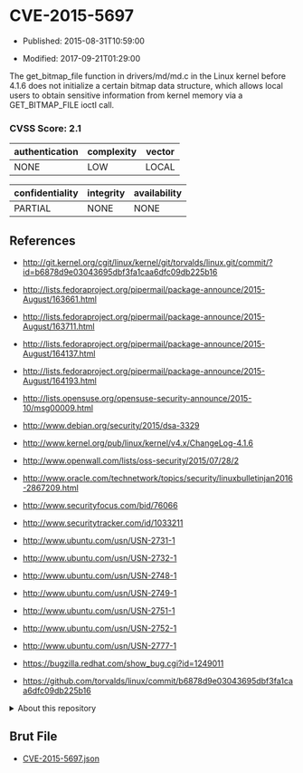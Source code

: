 # CVE-2015-5697

- Published: 2015-08-31T10:59:00

- Modified: 2017-09-21T01:29:00

The get_bitmap_file function in drivers/md/md.c in the Linux kernel before 4.1.6 does not initialize a certain bitmap data structure, which allows local users to obtain sensitive information from kernel memory via a GET_BITMAP_FILE ioctl call.

### CVSS Score: **2.1**

| authentication | complexity | vector |
| --- | --- | --- |
| NONE | LOW | LOCAL |

| confidentiality | integrity | availability |
| --- | --- | --- |
| PARTIAL | NONE | NONE |

## References

* http://git.kernel.org/cgit/linux/kernel/git/torvalds/linux.git/commit/?id=b6878d9e03043695dbf3fa1caa6dfc09db225b16

* http://lists.fedoraproject.org/pipermail/package-announce/2015-August/163661.html

* http://lists.fedoraproject.org/pipermail/package-announce/2015-August/163711.html

* http://lists.fedoraproject.org/pipermail/package-announce/2015-August/164137.html

* http://lists.fedoraproject.org/pipermail/package-announce/2015-August/164193.html

* http://lists.opensuse.org/opensuse-security-announce/2015-10/msg00009.html

* http://www.debian.org/security/2015/dsa-3329

* http://www.kernel.org/pub/linux/kernel/v4.x/ChangeLog-4.1.6

* http://www.openwall.com/lists/oss-security/2015/07/28/2

* http://www.oracle.com/technetwork/topics/security/linuxbulletinjan2016-2867209.html

* http://www.securityfocus.com/bid/76066

* http://www.securitytracker.com/id/1033211

* http://www.ubuntu.com/usn/USN-2731-1

* http://www.ubuntu.com/usn/USN-2732-1

* http://www.ubuntu.com/usn/USN-2748-1

* http://www.ubuntu.com/usn/USN-2749-1

* http://www.ubuntu.com/usn/USN-2751-1

* http://www.ubuntu.com/usn/USN-2752-1

* http://www.ubuntu.com/usn/USN-2777-1

* https://bugzilla.redhat.com/show_bug.cgi?id=1249011

* https://github.com/torvalds/linux/commit/b6878d9e03043695dbf3fa1caa6dfc09db225b16

<details>
<summary>About this repository</summary> 

  This repository is part of the project [Live Hack CVE](https://github.com/Live-Hack-CVE). Main website can be found [www.live-hack.org](https://www.live-hack.org) 
  
  Made by [Sn0wAlice](https://github.com/Sn0wAlice) for the people that care about security and need to have a feed of the latest CVEs. Hope you enjoy it, don't forget to star the repo and follow me on [Twitter](https://twitter.com/Sn0wAlice) and [Github](https://github.com/Sn0wAlice). And that is my [personnal website](https://www.alice-snow.me/)

  - [Home Page](https://github.com/Live-Hack-CVE)
  - [Framework](https://github.com/Live-Hack-CVE/cve-framework)
  - [CVE database](https://github.com/Live-Hack-CVE/full_database)
  - [Changelog](https://github.com/Live-Hack-CVE/Changelog)
</details>

## Brut File

* [CVE-2015-5697.json](https://raw.githubusercontent.com/Live-Hack-CVE/full_database/main/cves/2015/CVE-2015-5697.json)

